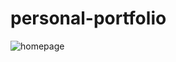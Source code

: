 # personal-portfolio
![homepage](https://github.com/SurajCh6613/personal-portfolio/assets/114335583/7c616ff2-542b-4b8d-8e8d-c2b843e0b6f4)
